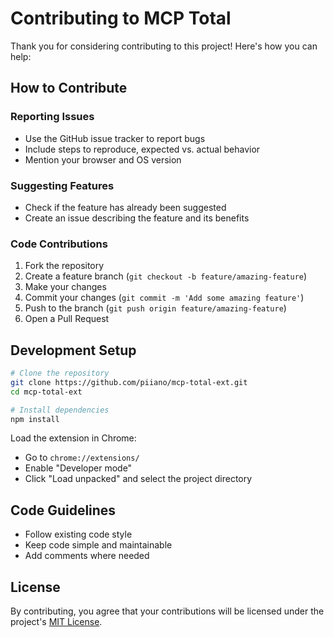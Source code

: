# Contributing to MCP Total

Thank you for considering contributing to this project! Here's how you can help:

## How to Contribute

### Reporting Issues
- Use the GitHub issue tracker to report bugs
- Include steps to reproduce, expected vs. actual behavior
- Mention your browser and OS version

### Suggesting Features
- Check if the feature has already been suggested
- Create an issue describing the feature and its benefits

### Code Contributions
1. Fork the repository
2. Create a feature branch (`git checkout -b feature/amazing-feature`)
3. Make your changes
4. Commit your changes (`git commit -m 'Add some amazing feature'`)
5. Push to the branch (`git push origin feature/amazing-feature`)
6. Open a Pull Request

## Development Setup

```sh
# Clone the repository
git clone https://github.com/piiano/mcp-total-ext.git
cd mcp-total-ext

# Install dependencies
npm install
```

Load the extension in Chrome:
- Go to `chrome://extensions/`
- Enable "Developer mode"
- Click "Load unpacked" and select the project directory

## Code Guidelines
- Follow existing code style
- Keep code simple and maintainable
- Add comments where needed

## License
By contributing, you agree that your contributions will be licensed under the project's [MIT License](LICENSE). 